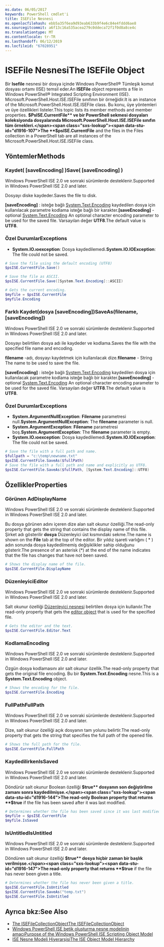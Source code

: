 ```yaml
---
ms.date: 06/05/2017
keywords: PowerShell cmdlet'i
title: ISEFile Nesnesi
ms.openlocfilehash: ebb5a35f6ea9d93eab633b9f4e6c84e4fddd6ae8
ms.sourcegitcommit: a6f13c16a535acea279c0ddeca72f1f0d8a8ce4c
ms.translationtype: MT
ms.contentlocale: tr-TR
ms.lasthandoff: 06/12/2019
ms.locfileid: "67028951"
---
```

# <a name="the-isefile-object"></a><span data-ttu-id="d1916-103">ISEFile Nesnesi</span><span class="sxs-lookup"><span data-stu-id="d1916-103">The ISEFile Object</span></span>

<span data-ttu-id="d1916-104">Bir **Isefile** nesnesi bir dosya içinde Windows PowerShell® Tümleşik komut dosyası ortamı (ISE) temsil eder.</span><span class="sxs-lookup"><span data-stu-id="d1916-104">An **ISEFile** object represents a file in Windows PowerShell® Integrated Scripting Environment (ISE).</span></span> <span data-ttu-id="d1916-105">Microsoft.PowerShell.Host.ISE.ISEFile sınıfının bir örneğidir.</span><span class="sxs-lookup"><span data-stu-id="d1916-105">It is an instance of the Microsoft.PowerShell.Host.ISE.ISEFile class.</span></span> <span data-ttu-id="d1916-106">Bu konu, üye yöntemleri ve üye özellikleri listeler.</span><span class="sxs-lookup"><span data-stu-id="d1916-106">This topic lists its member methods and member properties.</span></span> <span data-ttu-id="d1916-107">**$PsISE.CurrentFile** ve bir PowerShell sekmesi dosyaları koleksiyonda dosyalarında Microsoft.PowerShell.Host.ISE.ISEFile sınıfın tüm örnekleri.</span><span class="sxs-lookup"><span data-stu-id="d1916-107">The **$psISE.CurrentFile** and the files in the Files collection in a PowerShell tab are all instances of the Microsoft.PowerShell.Host.ISE.ISEFile class.</span></span>

## <a name="methods"></a><span data-ttu-id="d1916-108">Yöntemler</span><span class="sxs-lookup"><span data-stu-id="d1916-108">Methods</span></span>

### <a name="save-saveencoding-"></a><span data-ttu-id="d1916-109">Kaydet\( \[saveEncoding\] \)</span><span class="sxs-lookup"><span data-stu-id="d1916-109">Save\( \[saveEncoding\] \)</span></span>

<span data-ttu-id="d1916-110">Windows PowerShell ISE 2.0 ve sonraki sürümlerde desteklenir.</span><span class="sxs-lookup"><span data-stu-id="d1916-110">Supported in Windows PowerShell ISE 2.0 and later.</span></span>

<span data-ttu-id="d1916-111">Dosyayı diske kaydeder.</span><span class="sxs-lookup"><span data-stu-id="d1916-111">Saves the file to disk.</span></span>

<span data-ttu-id="d1916-112">**\[saveEncoding\]**  : isteğe bağlı [System.Text.Encoding](https://msdn.microsoft.com/library/system.text.encoding.aspx) kaydedilen dosya için kullanılacak parametre kodlama isteğe bağlı bir karakter.</span><span class="sxs-lookup"><span data-stu-id="d1916-112">**\[saveEncoding\]** - optional [System.Text.Encoding](https://msdn.microsoft.com/library/system.text.encoding.aspx) An optional character encoding parameter to be used for the saved file.</span></span> <span data-ttu-id="d1916-113">Varsayılan değer **UTF8**.</span><span class="sxs-lookup"><span data-stu-id="d1916-113">The default value is **UTF8**.</span></span>

### <a name="exceptions"></a><span data-ttu-id="d1916-114">Özel Durumlar</span><span class="sxs-lookup"><span data-stu-id="d1916-114">Exceptions</span></span>

- <span data-ttu-id="d1916-115">**System.IO.ıoexception**: Dosya kaydedilemedi.</span><span class="sxs-lookup"><span data-stu-id="d1916-115">**System.IO.IOException**: The file could not be saved.</span></span>

```powershell
# Save the file using the default encoding (UTF8)
$psISE.CurrentFile.Save()

# Save the file as ASCII.
$psISE.CurrentFile.Save([System.Text.Encoding]::ASCII)

# Gets the current encoding.
$myfile = $psISE.CurrentFile
$myfile.Encoding
```

### <a name="saveasfilename-saveencoding"></a><span data-ttu-id="d1916-116">Farklı Kaydet\(dosya \[saveEncoding\]\)</span><span class="sxs-lookup"><span data-stu-id="d1916-116">SaveAs\(filename, \[saveEncoding\]\)</span></span>

<span data-ttu-id="d1916-117">Windows PowerShell ISE 2.0 ve sonraki sürümlerde desteklenir.</span><span class="sxs-lookup"><span data-stu-id="d1916-117">Supported in Windows PowerShell ISE 2.0 and later.</span></span>

<span data-ttu-id="d1916-118">Dosyayı belirtilen dosya adı ile kaydeder ve kodlama.</span><span class="sxs-lookup"><span data-stu-id="d1916-118">Saves the file with the specified file name and encoding.</span></span>

<span data-ttu-id="d1916-119">**filename** -adı, dosyayı kaydetmek için kullanılacak dize.</span><span class="sxs-lookup"><span data-stu-id="d1916-119">**filename** - String The name to be used to save the file.</span></span>

<span data-ttu-id="d1916-120">**\[saveEncoding\]**  : isteğe bağlı [System.Text.Encoding](https://msdn.microsoft.com/library/system.text.encoding.aspx) kaydedilen dosya için kullanılacak parametre kodlama isteğe bağlı bir karakter.</span><span class="sxs-lookup"><span data-stu-id="d1916-120">**\[saveEncoding\]** - optional [System.Text.Encoding](https://msdn.microsoft.com/library/system.text.encoding.aspx) An optional character encoding parameter to be used for the saved file.</span></span> <span data-ttu-id="d1916-121">Varsayılan değer **UTF8**.</span><span class="sxs-lookup"><span data-stu-id="d1916-121">The default value is **UTF8**.</span></span>

### <a name="exceptions"></a><span data-ttu-id="d1916-122">Özel Durumlar</span><span class="sxs-lookup"><span data-stu-id="d1916-122">Exceptions</span></span>

- <span data-ttu-id="d1916-123">**System.ArgumentNullException**: **Filename** parametresi null.</span><span class="sxs-lookup"><span data-stu-id="d1916-123">**System.ArgumentNullException**: The **filename** parameter is null.</span></span>
- <span data-ttu-id="d1916-124">**System.ArgumentException**: **Filename** parametresi boş.</span><span class="sxs-lookup"><span data-stu-id="d1916-124">**System.ArgumentException**: The **filename** parameter is empty.</span></span>
- <span data-ttu-id="d1916-125">**System.IO.ıoexception**: Dosya kaydedilemedi.</span><span class="sxs-lookup"><span data-stu-id="d1916-125">**System.IO.IOException**: The file could not be saved.</span></span>

```powershell
# Save the file with a full path and name.
$fullpath = "c:\temp\newname.txt"
$psISE.CurrentFile.SaveAs($fullPath)
# Save the file with a full path and name and explicitly as UTF8.
$psISE.CurrentFile.SaveAs($fullPath, [System.Text.Encoding]::UTF8)
```

## <a name="properties"></a><span data-ttu-id="d1916-126">Özellikler</span><span class="sxs-lookup"><span data-stu-id="d1916-126">Properties</span></span>

### <a name="displayname"></a><span data-ttu-id="d1916-127">Görünen Ad</span><span class="sxs-lookup"><span data-stu-id="d1916-127">DisplayName</span></span>

<span data-ttu-id="d1916-128">Windows PowerShell ISE 2.0 ve sonraki sürümlerde desteklenir.</span><span class="sxs-lookup"><span data-stu-id="d1916-128">Supported in Windows PowerShell ISE 2.0 and later.</span></span>

<span data-ttu-id="d1916-129">Bu dosya görünen adını içeren dize alan salt okunur özelliği.</span><span class="sxs-lookup"><span data-stu-id="d1916-129">The read-only property that gets the string that contains the display name of this file.</span></span> <span data-ttu-id="d1916-130">Şirket adı gösterilir **dosya** Düzenleyici üst kısmındaki sekme.</span><span class="sxs-lookup"><span data-stu-id="d1916-130">The name is shown on the **File** tab at the top of the editor.</span></span> <span data-ttu-id="d1916-131">Bir yıldız işareti varlığını \( \* \) adın sonunda dosya kaydedilmemiş değişiklikler sahip olduğunu gösterir.</span><span class="sxs-lookup"><span data-stu-id="d1916-131">The presence of an asterisk \(\*\) at the end of the name indicates that the file has changes that have not been saved.</span></span>

```powershell
# Shows the display name of the file.
$psISE.CurrentFile.DisplayName
```

### <a name="editor"></a><span data-ttu-id="d1916-132">Düzenleyici</span><span class="sxs-lookup"><span data-stu-id="d1916-132">Editor</span></span>

<span data-ttu-id="d1916-133">Windows PowerShell ISE 2.0 ve sonraki sürümlerde desteklenir.</span><span class="sxs-lookup"><span data-stu-id="d1916-133">Supported in Windows PowerShell ISE 2.0 and later.</span></span>

<span data-ttu-id="d1916-134">Salt okunur özelliği [Düzenleyici nesnesi](The-ISEEditor-Object.md) belirtilen dosya için kullanılır.</span><span class="sxs-lookup"><span data-stu-id="d1916-134">The read-only property that gets the [editor object](The-ISEEditor-Object.md) that is used for the specified file.</span></span>

```powershell
# Gets the editor and the text.
$psISE.CurrentFile.Editor.Text
```

### <a name="encoding"></a><span data-ttu-id="d1916-135">Kodlama</span><span class="sxs-lookup"><span data-stu-id="d1916-135">Encoding</span></span>

<span data-ttu-id="d1916-136">Windows PowerShell ISE 2.0 ve sonraki sürümlerde desteklenir.</span><span class="sxs-lookup"><span data-stu-id="d1916-136">Supported in Windows PowerShell ISE 2.0 and later.</span></span>

<span data-ttu-id="d1916-137">Özgün dosya kodlamasını alır salt okunur özellik.</span><span class="sxs-lookup"><span data-stu-id="d1916-137">The read-only property that gets the original file encoding.</span></span> <span data-ttu-id="d1916-138">Bu bir **System.Text.Encoding** nesne.</span><span class="sxs-lookup"><span data-stu-id="d1916-138">This is a **System.Text.Encoding** object.</span></span>

```powershell
# Shows the encoding for the file.
$psISE.CurrentFile.Encoding
```

### <a name="fullpath"></a><span data-ttu-id="d1916-139">FullPath</span><span class="sxs-lookup"><span data-stu-id="d1916-139">FullPath</span></span>

<span data-ttu-id="d1916-140">Windows PowerShell ISE 2.0 ve sonraki sürümlerde desteklenir.</span><span class="sxs-lookup"><span data-stu-id="d1916-140">Supported in Windows PowerShell ISE 2.0 and later.</span></span>

<span data-ttu-id="d1916-141">Dize, salt okunur özelliği açık dosyanın tam yolunu belirtir.</span><span class="sxs-lookup"><span data-stu-id="d1916-141">The read-only property that gets the string that specifies the full path of the opened file.</span></span>

```powershell
# Shows the full path for the file.
$psISE.CurrentFile.FullPath
```

### <a name="issaved"></a><span data-ttu-id="d1916-142">Kaydedilirken</span><span class="sxs-lookup"><span data-stu-id="d1916-142">IsSaved</span></span>

<span data-ttu-id="d1916-143">Windows PowerShell ISE 2.0 ve sonraki sürümlerde desteklenir.</span><span class="sxs-lookup"><span data-stu-id="d1916-143">Supported in Windows PowerShell ISE 2.0 and later.</span></span>

<span data-ttu-id="d1916-144">Döndürür salt okunur Boolean özelliği **$true** dosyanın son değiştirilme zamanı sonra kaydedilmişse.</span><span class="sxs-lookup"><span data-stu-id="d1916-144">The read-only Boolean property that returns **$true** if the file has been saved after it was last modified.</span></span>

```powershell
# Determines whether the file has been saved since it was last modified.
$myfile = $psISE.CurrentFile
$myfile.IsSaved
```

### <a name="isuntitled"></a><span data-ttu-id="d1916-145">IsUntitled</span><span class="sxs-lookup"><span data-stu-id="d1916-145">IsUntitled</span></span>

<span data-ttu-id="d1916-146">Windows PowerShell ISE 2.0 ve sonraki sürümlerde desteklenir.</span><span class="sxs-lookup"><span data-stu-id="d1916-146">Supported in Windows PowerShell ISE 2.0 and later.</span></span>

<span data-ttu-id="d1916-147">Döndüren salt okunur özelliği **$true** dosya hiçbir zaman bir başlık verilmişse.</span><span class="sxs-lookup"><span data-stu-id="d1916-147">The read-only property that returns **$true** if the file has never been given a title.</span></span>

```powershell
# Determines whether the file has never been given a title.
$psISE.CurrentFile.IsUntitled
$psISE.CurrentFile.SaveAs("temp.txt")
$psISE.CurrentFile.IsUntitled
```

## <a name="see-also"></a><span data-ttu-id="d1916-148">Ayrıca bkz:</span><span class="sxs-lookup"><span data-stu-id="d1916-148">See Also</span></span>

- [<span data-ttu-id="d1916-149">The ISEFileCollectionObject</span><span class="sxs-lookup"><span data-stu-id="d1916-149">The ISEFileCollectionObject</span></span>](The-ISEFileCollection-Object.md)
- [<span data-ttu-id="d1916-150">Windows PowerShell ISE betik oluşturma nesne modelinin amacı</span><span class="sxs-lookup"><span data-stu-id="d1916-150">Purpose of the Windows PowerShell ISE Scripting Object Model</span></span>](Purpose-of-the-Windows-PowerShell-ISE-Scripting-Object-Model.md)
- [<span data-ttu-id="d1916-151">ISE Nesne Modeli Hiyerarşisi</span><span class="sxs-lookup"><span data-stu-id="d1916-151">The ISE Object Model Hierarchy</span></span>](The-ISE-Object-Model-Hierarchy.md)
